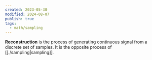 ```yaml
---
created: 2023-05-30
modified: 2024-08-07
publish: true
tags:
  - math/sampling
---
```


**Reconstruction** is the process of generating continuous signal from a discrete set of samples. It is the opposite process of [[./sampling|sampling]].